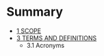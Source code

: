 # Summary

* [1 SCOPE](1_scope.md)
* [3 TERMS AND DEFINITIONS](3_terms_and_definitions.md)
   * 3.1 Acronyms

